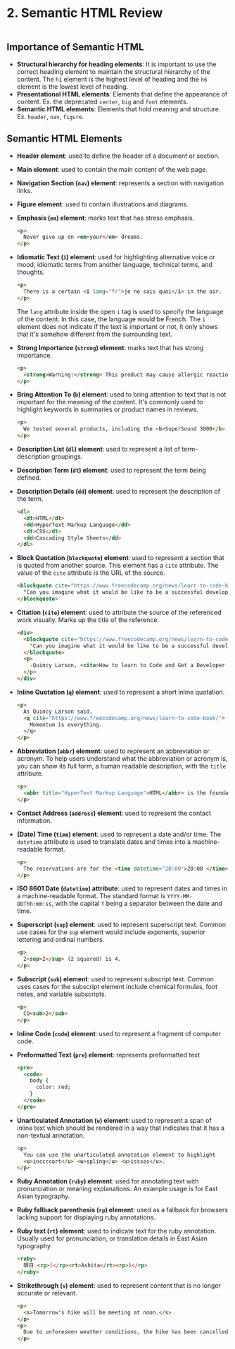 # 2. Semantic HTML Review

```{contents}
```

Importance of Semantic HTML
---------------------------

*   **Structural hierarchy for heading elements**: It is important to use the correct heading element to maintain the structural hierarchy of the content. The `h1` element is the highest level of heading and the `h6` element is the lowest level of heading.
*   **Presentational HTML elements**: Elements that define the appearance of content. Ex. the deprecated `center`, `big` and `font` elements.
*   **Semantic HTML elements**: Elements that hold meaning and structure. Ex. `header`, `nav`, `figure`.

Semantic HTML Elements
----------------------

*   **Header element**: used to define the header of a document or section.
*   **Main element**: used to contain the main content of the web page.
*   **Navigation Section (`nav`) element**: represents a section with navigation links.
*   **Figure element**: used to contain illustrations and diagrams.
*   **Emphasis (`em`) element**: marks text that has stress emphasis.

    ```html
    <p>
      Never give up on <em>your</em> dreams.
    </p>
    ```
    

*   **Idiomatic Text (`i`) element**: used for highlighting alternative voice or mood, idiomatic terms from another language, technical terms, and thoughts.

    ```html
    <p>
      There is a certain <i lang="fr">je ne sais quoi</i> in the air.
    </p>
    ```
    

    The `lang` attribute inside the open `i` tag is used to specify the language of the content. In this case, the language would be French. The `i` element does not indicate if the text is important or not, it only shows that it's somehow different from the surrounding text.

*   **Strong Importance (`strong`) element**: marks text that has strong importance.

    ```html
    <p>
      <strong>Warning:</strong> This product may cause allergic reactions.
    </p>
    ```
    

*   **Bring Attention To (`b`) element**: used to bring attention to text that is not important for the meaning of the content. It's commonly used to highlight keywords in summaries or product names in reviews.

    ```html
    <p>
      We tested several products, including the <b>SuperSound 3000</b> for audio quality, the <b>QuickCharge Pro</b> for fast charging, and the <b>Ecoclean Vacuum</b> for cleaning. The first two performed well, but the <b>Ecoclean Vacuum</b> did not meet expectations.
    </p>
    ```
    

*   **Description List (`dl`) element**: used to represent a list of term-description groupings.
*   **Description Term (`dt`) element**: used to represent the term being defined.
*   **Description Details (`dd`) element**: used to represent the description of the term.

    ```html
    <dl>
      <dt>HTML</dt>
      <dd>HyperText Markup Language</dd>
      <dt>CSS</dt>
      <dd>Cascading Style Sheets</dd>
    </dl>
    ```
    

*   **Block Quotation (`blockquote`) element**: used to represent a section that is quoted from another source. This element has a `cite` attribute. The value of the `cite` attribute is the URL of the source.

    ```html
    <blockquote cite="https://www.freecodecamp.org/news/learn-to-code-book/">
      "Can you imagine what it would be like to be a successful developer? To have built software systems that people rely upon?"
    </blockquote>
    ```
    

*   **Citation (`cite`) element**: used to attribute the source of the referenced work visually. Marks up the title of the reference.

    ```html
    <div>
      <blockquote cite="https://www.freecodecamp.org/news/learn-to-code-book/">
        "Can you imagine what it would be like to be a successful developer? To have built software systems that people rely upon?"
      </blockquote>
      <p>
        -Quincy Larson, <cite>How to learn to Code and Get a Developer Job [Full Book].</cite>
      </p>
    </div>
    ```
    

*   **Inline Quotation (`q`) element**: used to represent a short inline quotation.

    ```html
    <p>
      As Quincy Larson said,
      <q cite="https://www.freecodecamp.org/news/learn-to-code-book/">
        Momentum is everything.
      </q>
    </p>
    ```
    

*   **Abbreviation (`abbr`) element**: used to represent an abbreviation or acronym. To help users understand what the abbreviation or acronym is, you can show its full form, a human readable description, with the `title` attribute.

    ```html
    <p>
      <abbr title="HyperText Markup Language">HTML</abbr> is the foundation of the web.
    </p>
    ```
    

*   **Contact Address (`address`) element**: used to represent the contact information.
*   **(Date) Time (`time`) element**: used to represent a date and/or time. The `datetime` attribute is used to translate dates and times into a machine-readable format.

    ```html
    <p>
      The reservations are for the <time datetime="20:00">20:00 </time>
    </p>
    ```
    

*   **ISO 8601 Date (`datetime`) attribute**: used to represent dates and times in a machine-readable format. The standard format is `YYYY-MM-DDThh:mm:ss`, with the capital `T` being a separator between the date and time.
*   **Superscript (`sup`) element**: used to represent superscript text. Common use cases for the `sup` element would include exponents, superior lettering and ordinal numbers.

    ```html
    <p>
      2<sup>2</sup> (2 squared) is 4.
    </p>
    ```

    

*   **Subscript (`sub`) element**: used to represent subscript text. Common uses cases for the subscript element include chemical formulas, foot notes, and variable subscripts.

    ```html
    <p>
      CO<sub>2</sub>
    </p>
    ```
    

*   **Inline Code (`code`) element**: used to represent a fragment of computer code.
*   **Preformatted Text (`pre`) element**: represents preformatted text

    ```html
    <pre>
      <code>
        body {
          color: red;
        }
      </code>
    </pre>
    ```
    

*   **Unarticulated Annotation (`u`) element**: used to represent a span of inline text which should be rendered in a way that indicates that it has a non-textual annotation.

    ```html
    <p>
      You can use the unarticulated annotation element to highlight
      <u>inccccort</u> <u>spling</u> <u>issses</u>.
    </p>
    ```
    

*   **Ruby Annotation (`ruby`) element**: used for annotating text with pronunciation or meaning explanations. An example usage is for East Asian typography.
*   **Ruby fallback parenthesis (`rp`) element**: used as a fallback for browsers lacking support for displaying ruby annotations.
*   **Ruby text (`rt`) element**: used to indicate text for the ruby annotation. Usually used for pronunciation, or translation details in East Asian typography.

    ```html
    <ruby>
      明日 <rp>(</rp><rt>Ashita</rt><rp>)</rp>
    </ruby>
    ```
    

*   **Strikethrough (`s`) element**: used to represent content that is no longer accurate or relevant.

    ```html
    <p>
      <s>Tomorrow's hike will be meeting at noon.</s>
    </p>
    <p>
      Due to unforeseen weather conditions, the hike has been cancelled.
    </p>
    ```
